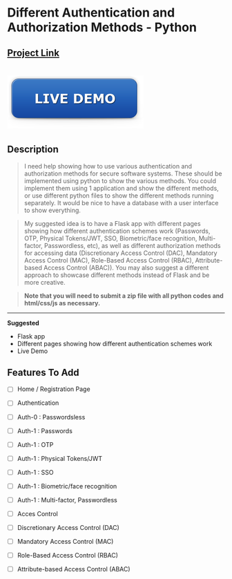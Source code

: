 # Different Authentication and Authorization Methods - Python 
## [Project Link](https://www.freelancer.com/contest/2242894)

# [![Live Demo](./rSrc/live-demo.png)](https://www.heroku.com/home)

**<h2> Description </h2>**

> I need help showing how to use various authentication and authorization methods for secure software systems. These should be implemented using python to show the various methods. 
You could implement them using 1 application and show the different methods, or use different python files to show the different methods running separately. It would be nice to have a database with a user interface to show everything.

> My suggested idea is to have a Flask app with different pages showing how different authentication schemes work (Passwords, OTP, Physical Tokens/JWT, SSO, Biometric/face recognition, Multi-factor, Passwordless, etc), as well as different authorization methods for accessing data (Discretionary Access Control (DAC), Mandatory Access Control (MAC), Role-Based Access Control (RBAC), Attribute-based Access Control (ABAC)).
You may also suggest a different approach to showcase different methods instead of Flask and be more creative.

> **Note that you will need to submit a zip file with all python codes and html/css/js as necessary.**

---

**Suggested**

- Flask app
- Different pages showing how different authentication schemes work
- Live Demo

## **Features To Add**

- [ ]  Home / Registration Page
- [ ]  Authentication
  - [ ]  Auth-0 : Passwordsless
  - [ ]  Auth-1 : Passwords
  - [ ]  Auth-1 : OTP
  - [ ]  Auth-1 : Physical Tokens/JWT
  - [ ]  Auth-1 : SSO
  - [ ]  Auth-1 : Biometric/face recognition
  - [ ]  Auth-1 : Multi-factor, Passwordless
- [ ]  Acces Control
  - [ ]  Discretionary Access Control (DAC)
  - [ ]  Mandatory Access Control (MAC)
  - [ ]  Role-Based Access Control (RBAC)
  - [ ]  Attribute-based Access Control (ABAC)



